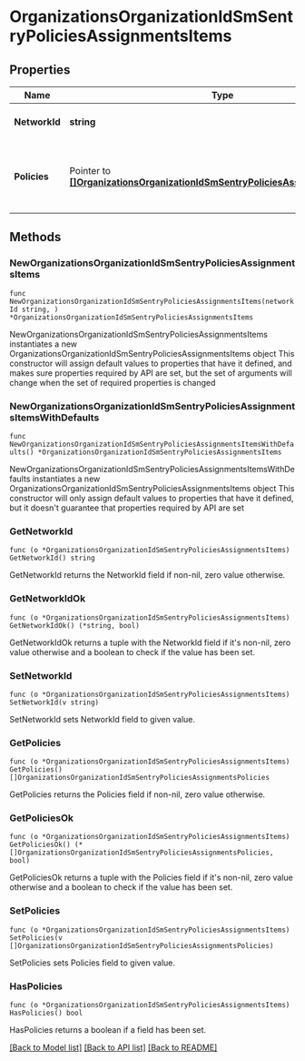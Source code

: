 # OrganizationsOrganizationIdSmSentryPoliciesAssignmentsItems

## Properties

Name | Type | Description | Notes
------------ | ------------- | ------------- | -------------
**NetworkId** | **string** | The Id of the Network | 
**Policies** | Pointer to [**[]OrganizationsOrganizationIdSmSentryPoliciesAssignmentsPolicies**](OrganizationsOrganizationIdSmSentryPoliciesAssignmentsPolicies.md) | Array of Sentry Group Policies for the Network | [optional] 

## Methods

### NewOrganizationsOrganizationIdSmSentryPoliciesAssignmentsItems

`func NewOrganizationsOrganizationIdSmSentryPoliciesAssignmentsItems(networkId string, ) *OrganizationsOrganizationIdSmSentryPoliciesAssignmentsItems`

NewOrganizationsOrganizationIdSmSentryPoliciesAssignmentsItems instantiates a new OrganizationsOrganizationIdSmSentryPoliciesAssignmentsItems object
This constructor will assign default values to properties that have it defined,
and makes sure properties required by API are set, but the set of arguments
will change when the set of required properties is changed

### NewOrganizationsOrganizationIdSmSentryPoliciesAssignmentsItemsWithDefaults

`func NewOrganizationsOrganizationIdSmSentryPoliciesAssignmentsItemsWithDefaults() *OrganizationsOrganizationIdSmSentryPoliciesAssignmentsItems`

NewOrganizationsOrganizationIdSmSentryPoliciesAssignmentsItemsWithDefaults instantiates a new OrganizationsOrganizationIdSmSentryPoliciesAssignmentsItems object
This constructor will only assign default values to properties that have it defined,
but it doesn't guarantee that properties required by API are set

### GetNetworkId

`func (o *OrganizationsOrganizationIdSmSentryPoliciesAssignmentsItems) GetNetworkId() string`

GetNetworkId returns the NetworkId field if non-nil, zero value otherwise.

### GetNetworkIdOk

`func (o *OrganizationsOrganizationIdSmSentryPoliciesAssignmentsItems) GetNetworkIdOk() (*string, bool)`

GetNetworkIdOk returns a tuple with the NetworkId field if it's non-nil, zero value otherwise
and a boolean to check if the value has been set.

### SetNetworkId

`func (o *OrganizationsOrganizationIdSmSentryPoliciesAssignmentsItems) SetNetworkId(v string)`

SetNetworkId sets NetworkId field to given value.


### GetPolicies

`func (o *OrganizationsOrganizationIdSmSentryPoliciesAssignmentsItems) GetPolicies() []OrganizationsOrganizationIdSmSentryPoliciesAssignmentsPolicies`

GetPolicies returns the Policies field if non-nil, zero value otherwise.

### GetPoliciesOk

`func (o *OrganizationsOrganizationIdSmSentryPoliciesAssignmentsItems) GetPoliciesOk() (*[]OrganizationsOrganizationIdSmSentryPoliciesAssignmentsPolicies, bool)`

GetPoliciesOk returns a tuple with the Policies field if it's non-nil, zero value otherwise
and a boolean to check if the value has been set.

### SetPolicies

`func (o *OrganizationsOrganizationIdSmSentryPoliciesAssignmentsItems) SetPolicies(v []OrganizationsOrganizationIdSmSentryPoliciesAssignmentsPolicies)`

SetPolicies sets Policies field to given value.

### HasPolicies

`func (o *OrganizationsOrganizationIdSmSentryPoliciesAssignmentsItems) HasPolicies() bool`

HasPolicies returns a boolean if a field has been set.


[[Back to Model list]](../README.md#documentation-for-models) [[Back to API list]](../README.md#documentation-for-api-endpoints) [[Back to README]](../README.md)


